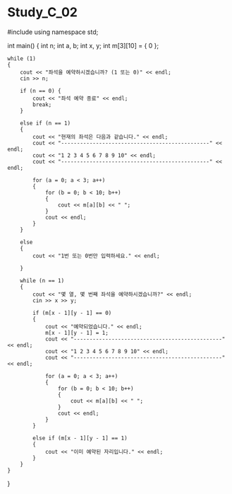 # Study_C_02


#include <iostream>
using namespace std;

int main()
{
	int n;
	int a, b;
	int x, y;
	int m[3][10] = { 0 };


	while (1)
	{
		cout << "좌석을 예약하시겠습니까? (1 또는 0)" << endl;
		cin >> n;

		if (n == 0) {
			cout << "좌석 예약 종료" << endl;
			break;
		}

		else if (n == 1)
		{
			cout << "현재의 좌석은 다음과 같습니다." << endl;
			cout << "-----------------------------------------------" << endl;
			cout << "1 2 3 4 5 6 7 8 9 10" << endl;
			cout << "-----------------------------------------------" << endl;

			for (a = 0; a < 3; a++)
			{
				for (b = 0; b < 10; b++)
				{
					cout << m[a][b] << " ";
				}
				cout << endl;
			}
		}

		else
		{
			cout << "1번 또는 0번만 입력하세요." << endl;
			
		}

		while (n == 1)
		{
			cout << "몇 열, 몇 번째 좌석을 예약하시겠습니까?" << endl;
			cin >> x >> y;

			if (m[x - 1][y - 1] == 0)
			{
				cout << "예약되었습니다." << endl;
				m[x - 1][y - 1] = 1;
				cout << "-----------------------------------------------" << endl;
				cout << "1 2 3 4 5 6 7 8 9 10" << endl;
				cout << "-----------------------------------------------" << endl;

				for (a = 0; a < 3; a++)
				{
					for (b = 0; b < 10; b++)
					{
						cout << m[a][b] << " ";
					}
					cout << endl;
				}
			}

			else if (m[x - 1][y - 1] == 1)
			{
				cout << "이미 예약된 자리입니다." << endl;
			}
		}
	}
}
